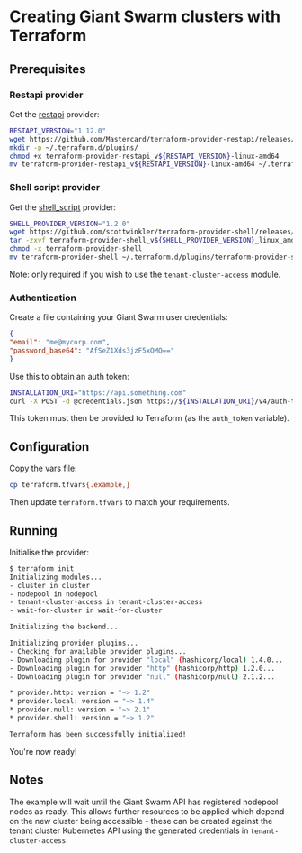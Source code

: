# Creating Giant Swarm clusters with Terraform

## Prerequisites

### Restapi provider

Get the [restapi](https://github.com/Mastercard/terraform-provider-restapi) provider:

```bash
RESTAPI_VERSION="1.12.0"
wget https://github.com/Mastercard/terraform-provider-restapi/releases/download/v${RESTAPI_VERSION}/terraform-provider-restapi_v${RESTAPI_VERSION}-linux-amd64
mkdir -p ~/.terraform.d/plugins/
chmod +x terraform-provider-restapi_v${RESTAPI_VERSION}-linux-amd64
mv terraform-provider-restapi_v${RESTAPI_VERSION}-linux-amd64 ~/.terraform.d/plugins/terraform-provider-restapi_v${RESTAPI_VERSION}
```

### Shell script provider

Get the [shell_script](https://github.com/scottwinkler/terraform-provider-shell) provider:

```bash
SHELL_PROVIDER_VERSION="1.2.0"
wget https://github.com/scottwinkler/terraform-provider-shell/releases/download/v${SHELL_PROVIDER_VERSION}/terraform-provider-shell_v${SHELL_PROVIDER_VERSION}_linux_amd64.tar.gz
tar -zxvf terraform-provider-shell_v${SHELL_PROVIDER_VERSION}_linux_amd64.tar.gz
chmod -x terraform-provider-shell
mv terraform-provider-shell ~/.terraform.d/plugins/terraform-provider-shell_v${SHELL_PROVIDER_VERSION}
```

Note: only required if you wish to use the `tenant-cluster-access` module.

### Authentication

Create a file containing your Giant Swarm user credentials:

```json
{
"email": "me@mycorp.com",
"password_base64": "AfSeZ1Xds3jzF5xQMQ=="
}
```

Use this to obtain an auth token:

```bash
INSTALLATION_URI="https://api.something.com"
curl -X POST -d @credentials.json https://${INSTALLATION_URI}/v4/auth-tokens/
```

This token must then be provided to Terraform (as the `auth_token` variable).

## Configuration

Copy the vars file:

```bash
cp terraform.tfvars{.example,}
```

Then update `terraform.tfvars` to match your requirements.

## Running

Initialise the provider:

```bash
$ terraform init
Initializing modules...
- cluster in cluster
- nodepool in nodepool
- tenant-cluster-access in tenant-cluster-access
- wait-for-cluster in wait-for-cluster

Initializing the backend...

Initializing provider plugins...
- Checking for available provider plugins...
- Downloading plugin for provider "local" (hashicorp/local) 1.4.0...
- Downloading plugin for provider "http" (hashicorp/http) 1.2.0...
- Downloading plugin for provider "null" (hashicorp/null) 2.1.2...

* provider.http: version = "~> 1.2"
* provider.local: version = "~> 1.4"
* provider.null: version = "~> 2.1"
* provider.shell: version = "~> 1.2"

Terraform has been successfully initialized!
```

You're now ready!

## Notes

The example will wait until the Giant Swarm API has registered nodepool nodes as ready. This allows further resources to be applied which depend on the new cluster being accessible - these can be created against the tenant cluster Kubernetes API using the generated credentials in `tenant-cluster-access`.

